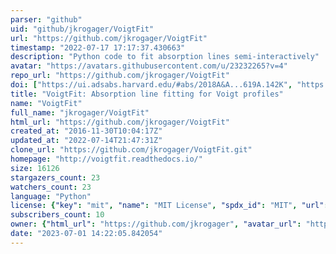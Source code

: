 ```yaml
---
parser: "github"
uid: "github/jkrogager/VoigtFit"
url: "https://github.com/jkrogager/VoigtFit"
timestamp: "2022-07-17 17:17:37.430663"
description: "Python code to fit absorption lines semi-interactively"
avatar: "https://avatars.githubusercontent.com/u/23232265?v=4"
repo_url: "https://github.com/jkrogager/VoigtFit"
doi: ["https://ui.adsabs.harvard.edu/#abs/2018A&A...619A.142K", "https://ui.adsabs.harvard.edu/#abs/2018arXiv180301187K", "https://ui.adsabs.harvard.edu/abs/2018ascl.soft11016K/abstract"]
title: "VoigtFit: Absorption line fitting for Voigt profiles"
name: "VoigtFit"
full_name: "jkrogager/VoigtFit"
html_url: "https://github.com/jkrogager/VoigtFit"
created_at: "2016-11-30T10:04:17Z"
updated_at: "2022-07-14T21:47:31Z"
clone_url: "https://github.com/jkrogager/VoigtFit.git"
homepage: "http://voigtfit.readthedocs.io/"
size: 16126
stargazers_count: 23
watchers_count: 23
language: "Python"
license: {"key": "mit", "name": "MIT License", "spdx_id": "MIT", "url": "https://api.github.com/licenses/mit", "node_id": "MDc6TGljZW5zZTEz"}
subscribers_count: 10
owner: {"html_url": "https://github.com/jkrogager", "avatar_url": "https://avatars.githubusercontent.com/u/23232265?v=4", "login": "jkrogager", "type": "User"}
date: "2023-07-01 14:22:05.842054"
---
```

